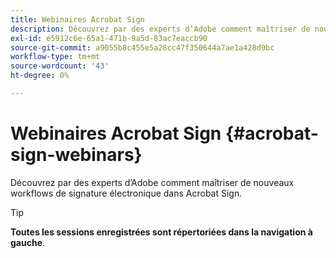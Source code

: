 ```yaml
---
title: Webinaires Acrobat Sign
description: Découvrez par des experts d’Adobe comment maîtriser de nouveaux workflows de signature électronique dans Acrobat Sign.
exl-id: e5912c6e-65a1-471b-9a5d-83ac7eaccb90
source-git-commit: a9055b8c455e5a28cc47f350644a7ae1a428d9bc
workflow-type: tm+mt
source-wordcount: '43'
ht-degree: 0%

---
```


# Webinaires Acrobat Sign {#acrobat-sign-webinars}

Découvrez par des experts d’Adobe comment maîtriser de nouveaux workflows de signature électronique dans Acrobat Sign.

>[!TIP]
>
>**Toutes les sessions enregistrées sont répertoriées dans la navigation à gauche**.
